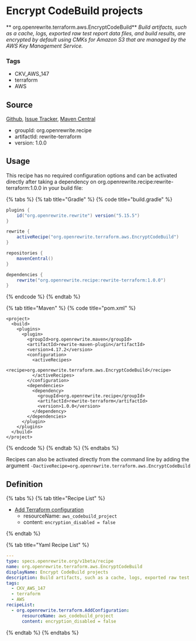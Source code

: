 # Encrypt CodeBuild projects

** org.openrewrite.terraform.aws.EncryptCodeBuild**
_Build artifacts, such as a cache, logs, exported raw test report data files, and build results, are encrypted by default using CMKs for Amazon S3 that are managed by the AWS Key Management Service._

### Tags

* CKV_AWS_147
* terraform
* AWS

## Source

[Github](https://github.com/openrewrite/rewrite-terraform), [Issue Tracker](https://github.com/openrewrite/rewrite-terraform/issues), [Maven Central](https://search.maven.org/artifact/org.openrewrite.recipe/rewrite-terraform/1.0.0/jar)

* groupId: org.openrewrite.recipe
* artifactId: rewrite-terraform
* version: 1.0.0


## Usage

This recipe has no required configuration options and can be activated directly after taking a dependency on org.openrewrite.recipe:rewrite-terraform:1.0.0 in your build file:

{% tabs %}
{% tab title="Gradle" %}
{% code title="build.gradle" %}
```groovy
plugins {
    id("org.openrewrite.rewrite") version("5.15.5")
}

rewrite {
    activeRecipe("org.openrewrite.terraform.aws.EncryptCodeBuild")
}

repositories {
    mavenCentral()
}

dependencies {
    rewrite("org.openrewrite.recipe:rewrite-terraform:1.0.0")
}
```
{% endcode %}
{% endtab %}

{% tab title="Maven" %}
{% code title="pom.xml" %}
```markup
<project>
  <build>
    <plugins>
      <plugin>
        <groupId>org.openrewrite.maven</groupId>
        <artifactId>rewrite-maven-plugin</artifactId>
        <version>4.17.2</version>
        <configuration>
          <activeRecipes>
            <recipe>org.openrewrite.terraform.aws.EncryptCodeBuild</recipe>
          </activeRecipes>
        </configuration>
        <dependencies>
          <dependency>
            <groupId>org.openrewrite.recipe</groupId>
            <artifactId>rewrite-terraform</artifactId>
            <version>1.0.0</version>
          </dependency>
        </dependencies>
      </plugin>
    </plugins>
  </build>
</project>
```
{% endcode %}
{% endtab %}
{% endtabs %}

Recipes can also be activated directly from the command line by adding the argument `-DactiveRecipe=org.openrewrite.terraform.aws.EncryptCodeBuild`

## Definition

{% tabs %}
{% tab title="Recipe List" %}
* [Add Terraform configuration](../../terraform/addconfiguration.md)
  * resourceName: `aws_codebuild_project`
  * content: `encryption_disabled = false`

{% endtab %}

{% tab title="Yaml Recipe List" %}
```yaml
---
type: specs.openrewrite.org/v1beta/recipe
name: org.openrewrite.terraform.aws.EncryptCodeBuild
displayName: Encrypt CodeBuild projects
description: Build artifacts, such as a cache, logs, exported raw test report data files, and build results, are encrypted by default using CMKs for Amazon S3 that are managed by the AWS Key Management Service.
tags:
  - CKV_AWS_147
  - terraform
  - AWS
recipeList:
  - org.openrewrite.terraform.AddConfiguration:
      resourceName: aws_codebuild_project
      content: encryption_disabled = false

```
{% endtab %}
{% endtabs %}
